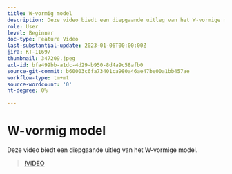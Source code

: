 ```yaml
---
title: W-vormig model
description: Deze video biedt een diepgaande uitleg van het W-vormige model.
role: User
level: Beginner
doc-type: Feature Video
last-substantial-update: 2023-01-06T00:00:00Z
jira: KT-11697
thumbnail: 347209.jpeg
exl-id: bfa499bb-a1dc-4d29-b950-8d4a9c58afb0
source-git-commit: b60003c6fa73401ca980a46ae47be00a1bb457ae
workflow-type: tm+mt
source-wordcount: '0'
ht-degree: 0%

---
```


# W-vormig model

Deze video biedt een diepgaande uitleg van het W-vormige model.

>[!VIDEO](https://video.tv.adobe.com/v/347209/?quality=12&learn=on)
